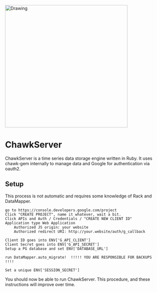 <img src="https://rawgithub.com/queuetue/chawk-gem/master/lib/chawk/Jackdaw.svg" alt="Drawing" width="400px"/>

ChawkServer
============

ChawkServer is a time series data storage engine written in Ruby.  It uses chawk-gem internally to manage data and Google for authentication via oauth2.

## Setup  

This process is not automatic and requires some knowledge of Rack and DataMapper.

	go to https://console.developers.google.com/project
	Click "CREATE PROJECT", name it whatever, wait a bit.
	Click APIs and Auth / Credentials / "CREATE NEW CLIENT ID"
	Application type Web Application
		Authorized JS origin: your website
		Authorized redirect URI: http://your.website/auth/g_callback

	Client ID goes into ENV['G_API_CLIENT']
	Client Secret goes into ENV['G_API_SECRET']
	Setup a PG database and set ENV['DATABASE_URL']

	run DataMapper.auto_migrate!  !!!!! YOU ARE RESPONSIBLE FOR BACKUPS !!!!

	Set a unique ENV['SESSION_SECRET']

You should now be able to run ChawkServer.  This procedure, and these instructions will improve over time.

